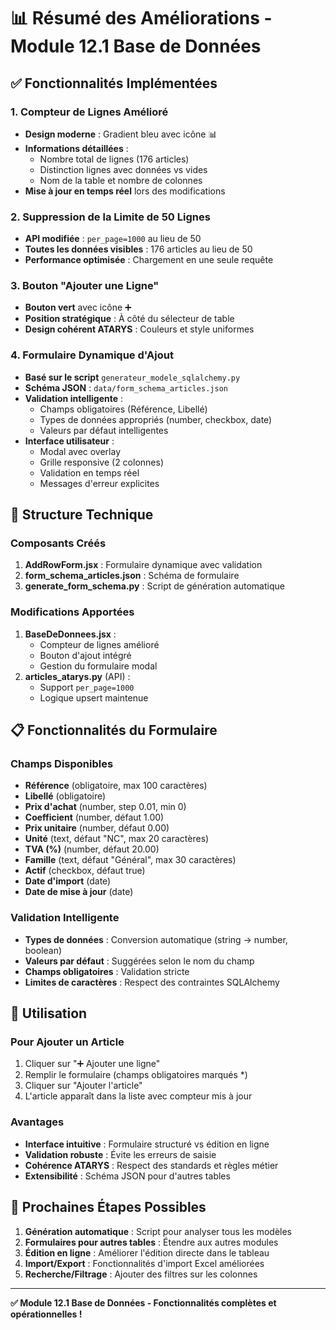 # 📊 Résumé des Améliorations - Module 12.1 Base de Données

## ✅ **Fonctionnalités Implémentées**

### **1. Compteur de Lignes Amélioré**
- **Design moderne** : Gradient bleu avec icône 📊
- **Informations détaillées** : 
  - Nombre total de lignes (176 articles)
  - Distinction lignes avec données vs vides
  - Nom de la table et nombre de colonnes
- **Mise à jour en temps réel** lors des modifications

### **2. Suppression de la Limite de 50 Lignes**
- **API modifiée** : `per_page=1000` au lieu de 50
- **Toutes les données visibles** : 176 articles au lieu de 50
- **Performance optimisée** : Chargement en une seule requête

### **3. Bouton "Ajouter une Ligne"**
- **Bouton vert** avec icône ➕
- **Position stratégique** : À côté du sélecteur de table
- **Design cohérent ATARYS** : Couleurs et style uniformes

### **4. Formulaire Dynamique d'Ajout**
- **Basé sur le script** `generateur_modele_sqlalchemy.py`
- **Schéma JSON** : `data/form_schema_articles.json`
- **Validation intelligente** :
  - Champs obligatoires (Référence, Libellé)
  - Types de données appropriés (number, checkbox, date)
  - Valeurs par défaut intelligentes
- **Interface utilisateur** :
  - Modal avec overlay
  - Grille responsive (2 colonnes)
  - Validation en temps réel
  - Messages d'erreur explicites

## 🔧 **Structure Technique**

### **Composants Créés**
1. **AddRowForm.jsx** : Formulaire dynamique avec validation
2. **form_schema_articles.json** : Schéma de formulaire
3. **generate_form_schema.py** : Script de génération automatique

### **Modifications Apportées**
1. **BaseDeDonnees.jsx** :
   - Compteur de lignes amélioré
   - Bouton d'ajout intégré
   - Gestion du formulaire modal
2. **articles_atarys.py** (API) :
   - Support `per_page=1000`
   - Logique upsert maintenue

## 📋 **Fonctionnalités du Formulaire**

### **Champs Disponibles**
- **Référence** (obligatoire, max 100 caractères)
- **Libellé** (obligatoire)
- **Prix d'achat** (number, step 0.01, min 0)
- **Coefficient** (number, défaut 1.00)
- **Prix unitaire** (number, défaut 0.00)
- **Unité** (text, défaut "NC", max 20 caractères)
- **TVA (%)** (number, défaut 20.00)
- **Famille** (text, défaut "Général", max 30 caractères)
- **Actif** (checkbox, défaut true)
- **Date d'import** (date)
- **Date de mise à jour** (date)

### **Validation Intelligente**
- **Types de données** : Conversion automatique (string → number, boolean)
- **Valeurs par défaut** : Suggérées selon le nom du champ
- **Champs obligatoires** : Validation stricte
- **Limites de caractères** : Respect des contraintes SQLAlchemy

## 🎯 **Utilisation**

### **Pour Ajouter un Article**
1. Cliquer sur "➕ Ajouter une ligne"
2. Remplir le formulaire (champs obligatoires marqués *)
3. Cliquer sur "Ajouter l'article"
4. L'article apparaît dans la liste avec compteur mis à jour

### **Avantages**
- **Interface intuitive** : Formulaire structuré vs édition en ligne
- **Validation robuste** : Évite les erreurs de saisie
- **Cohérence ATARYS** : Respect des standards et règles métier
- **Extensibilité** : Schéma JSON pour d'autres tables

## 🚀 **Prochaines Étapes Possibles**

1. **Génération automatique** : Script pour analyser tous les modèles
2. **Formulaires pour autres tables** : Étendre aux autres modules
3. **Édition en ligne** : Améliorer l'édition directe dans le tableau
4. **Import/Export** : Fonctionnalités d'import Excel améliorées
5. **Recherche/Filtrage** : Ajouter des filtres sur les colonnes

---

**✅ Module 12.1 Base de Données - Fonctionnalités complètes et opérationnelles !** 